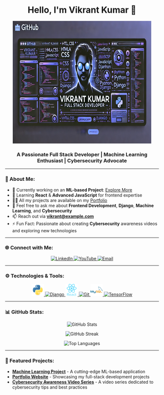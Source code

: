 <h1 align="center">Hello, I'm Vikrant Kumar 👋</h1>

<!-- Banner Image -->
<p align="center">
  <img src="https://github.com/vikrant-kumar-cse/vikrant-kumar-cse/blob/main/Profile%20Banner.png" alt="Vikrant Kumar Banner" width="90%" height="400px"/>
</p>

<h3 align="center">A Passionate Full Stack Developer | Machine Learning Enthusiast | Cybersecurity Advocate</h3>



---

### 🚀 About Me:
- 🔭 Currently working on an **ML-based Project**: [Explore More](https://whatsapp-chat-analysis-uwty.onrender.com)
- 🌱 Learning **React** & **Advanced JavaScript** for frontend expertise
- 👨‍💻 All my projects are available on my [Portfolio](https://github.com/vikrant-kumar-cse?tab=repositories)
- 💬 Feel free to ask me about **Frontend Development**, **Django**, **Machine Learning**, and **Cybersecurity**
- 📫 Reach out via **vikrant@example.com**
- ⚡ Fun Fact: Passionate about creating **Cybersecurity** awareness videos and exploring new technologies

---

### 🌐 Connect with Me:
<p align="center">
  <a href="https://linkedin.com/in/vikrant-kumar" target="_blank">
    <img src="https://img.shields.io/badge/LinkedIn-0077B5?style=for-the-badge&logo=linkedin&logoColor=white" alt="LinkedIn"/>
  </a>
  <a href="https://youtube.com/@vikrantkumarcodingchannel" target="_blank">
    <img src="https://img.shields.io/badge/YouTube-FF0000?style=for-the-badge&logo=youtube&logoColor=white" alt="YouTube"/>
  </a>
  <a href="mailto:vikrant@example.com">
    <img src="https://img.shields.io/badge/Email-D14836?style=for-the-badge&logo=gmail&logoColor=white" alt="Email"/>
  </a>
</p>

---

### ⚙️ Technologies & Tools:
<p align="center">
  <a href="https://www.python.org" target="_blank">
    <img src="https://raw.githubusercontent.com/devicons/devicon/master/icons/python/python-original.svg" alt="Python" width="40" height="40"/>
  </a>
  <a href="https://www.djangoproject.com/" target="_blank">
    <img src="https://cdn.worldvectorlogo.com/logos/django.svg" alt="Django" width="40" height="40"/>
  </a>
  <a href="https://reactjs.org/" target="_blank">
    <img src="https://raw.githubusercontent.com/devicons/devicon/master/icons/react/react-original-wordmark.svg" alt="React" width="40" height="40"/>
  </a>
  <a href="https://git-scm.com/" target="_blank">
    <img src="https://www.vectorlogo.zone/logos/git-scm/git-scm-icon.svg" alt="Git" width="40" height="40"/>
  </a>
  <a href="https://www.mysql.com/" target="_blank">
    <img src="https://raw.githubusercontent.com/devicons/devicon/master/icons/mysql/mysql-original-wordmark.svg" alt="MySQL" width="40" height="40"/>
  </a>
  <a href="https://www.tensorflow.org" target="_blank">
    <img src="https://www.vectorlogo.zone/logos/tensorflow/tensorflow-icon.svg" alt="TensorFlow" width="40" height="40"/>
  </a>
</p>

---

### 📊 GitHub Stats:
<p align="center">
  <img src="https://github-readme-stats.vercel.app/api?username=vikrant-kumar-cse&show_icons=true&theme=radical" alt="GitHub Stats" />
</p>

<p align="center">
  <img src="https://github-readme-streak-stats.herokuapp.com/?user=vikrant-kumar-cse&theme=radical" alt="GitHub Streak" />
</p>

<p align="center">
  <img src="https://github-readme-stats.vercel.app/api/top-langs?username=vikrant-kumar-cse&show_icons=true&locale=en&layout=compact&theme=radical" alt="Top Languages" />
</p>

---

### 🌟 Featured Projects:
- [**Machine Learning Project**](https://abc.com) - A cutting-edge ML-based application
- [**Portfolio Website**](https://abc.com) - Showcasing my full-stack development projects
- [**Cybersecurity Awareness Video Series**](https://youtube.com/@vikrantkumarcodingchannel) - A video series dedicated to cybersecurity tips and best practices
